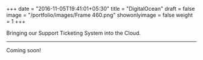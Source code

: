 +++
date = "2016-11-05T19:41:01+05:30"
title = "DigitalOcean"
draft = false
image = "/portfolio/images/Frame 460.png"
showonlyimage = false
weight = 1
+++

Bringing our Support Ticketing System into the Cloud.
<!--more-->
---
Coming soon!